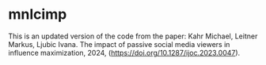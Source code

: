 # mnlcimp
This is an updated version of the code from the paper: Kahr Michael, Leitner Markus, Ljubic Ivana. The impact of passive social media viewers in influence maximization, 2024,
(https://doi.org/10.1287/ijoc.2023.0047).


